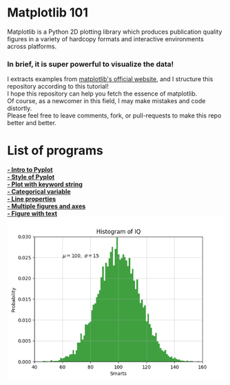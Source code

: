 # Matplotlib 101
Matplotlib is a Python 2D plotting library which produces publication quality figures in a variety of hardcopy formats and interactive environments across platforms.
### In brief, it is super powerful to visualize the data!
I extracts examples from [matplotlib's official website](https://matplotlib.org/tutorials/index.html), and I structure this repository according to this tutorial!
<br/> I hope this repository can help you fetch the essence of matplotlib.
<br/> Of course, as a newcomer in this field, I may make mistakes and code distortly. 
<br/> Please feel free to leave comments, fork, or pull-requests to make this repo better and better.

# List of programs

[**- Intro to Pyplot**](https://github.com/Hung-Yun/Matplotlib-101/blob/master/Intro_to_Pyplot.py)
<br/> [**- Style of Pyplot**](https://github.com/Hung-Yun/Matplotlib-101/blob/master/Style_of_Pyplot.py)
<br/> [**- Plot with keyword string**](https://github.com/Hung-Yun/Matplotlib-101/blob/master/Plot_with_keyword_strings.py)
<br/> [**- Categorical variable**](https://github.com/Hung-Yun/Matplotlib-101/blob/master/Categorical_variable.py)
<br/> [**- Line properties**](https://github.com/Hung-Yun/Matplotlib-101/blob/master/Line_properties.py)
<br/> [**- Multiple figures and axes**](https://github.com/Hung-Yun/Matplotlib-101/blob/master/Multiple_figures_and_axes.py)
<br/> [**- Figure with text**](https://github.com/Hung-Yun/Matplotlib-101/blob/master/Figure_with_text.py)
<br/> ![image](https://github.com/Hung-Yun/Matplotlib-101/blob/master/Figure_with_text.png)
